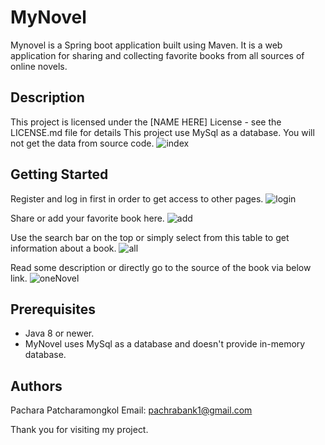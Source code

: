 # MyNovel
Mynovel is a Spring boot application built using Maven.
It is a web application for sharing and collecting favorite books from all sources of online novels.

## Description
This project is licensed under the [NAME HERE] License - see the LICENSE.md file for details
This project use MySql as a database. You will not get the data from source code.
![index](https://user-images.githubusercontent.com/75736525/122552715-d7269580-d060-11eb-9003-7cfb5e7a84d0.PNG)

## Getting Started
Register and log in first in order to get access to other pages.
![login](https://user-images.githubusercontent.com/75736525/122548540-b1e35880-d05b-11eb-936d-42156bc8c6a6.PNG)

Share or add your favorite book here.
![add](https://user-images.githubusercontent.com/75736525/122548627-ccb5cd00-d05b-11eb-9524-47caef7cf2a7.PNG)

Use the search bar on the top or simply select from this table to get information about a book.
![all](https://user-images.githubusercontent.com/75736525/122548795-ff5fc580-d05b-11eb-9435-3869a768b5f2.PNG)

Read some description or directly go to the source of the book via below link.
![oneNovel](https://user-images.githubusercontent.com/75736525/122549121-5796c780-d05c-11eb-9182-6b187177aab8.PNG)

## Prerequisites
* Java 8 or newer.
* MyNovel uses MySql as a database and doesn't provide in-memory database.

## Authors
Pachara Patcharamongkol
Email: pachrabank1@gmail.com

Thank you for visiting my project.
